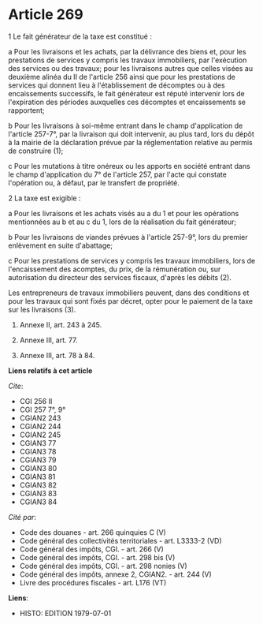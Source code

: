 # Article 269

1  Le fait générateur de la taxe est constitué :

a  Pour les livraisons et les achats, par la délivrance des biens et, pour les prestations de services y compris les travaux
immobiliers, par l'exécution des services ou des travaux; pour les livraisons autres que celles visées au deuxième alinéa du
II de l'article 256 ainsi que pour les prestations de services qui donnent lieu à l'établissement de décomptes ou à des
encaissements successifs, le fait générateur est réputé intervenir lors de l'expiration des périodes auxquelles ces décomptes
et encaissements se rapportent;

b  Pour les livraisons à soi-même entrant dans le champ d'application de l'article 257-7°, par la livraison qui doit
intervenir, au plus tard, lors du dépôt à la mairie de la déclaration prévue par la réglementation relative au permis de
construire (1);

c  Pour les mutations à titre onéreux ou les apports en société entrant dans le champ d'application du 7° de l'article 257,
par l'acte qui constate l'opération ou, à défaut, par le transfert de propriété.

2  La taxe est exigible :

a  Pour les livraisons et les achats visés au a du 1 et pour les opérations mentionnées au b et au c du 1, lors de la
réalisation du fait générateur;

b  Pour les livraisons de viandes prévues à l'article 257-9°, lors du premier enlèvement en suite d'abattage;

c  Pour les prestations de services y compris les travaux immobiliers, lors de l'encaissement des acomptes, du prix, de la
rémunération ou, sur autorisation du directeur des services fiscaux, d'après les débits (2).

Les entrepreneurs de travaux immobiliers peuvent, dans des conditions et pour les travaux qui sont fixés par décret, opter
pour le paiement de la taxe sur les livraisons (3).

1)  Annexe II, art. 243 à 245.

2)  Annexe III, art. 77.

3)  Annexe III, art. 78 à 84.

**Liens relatifs à cet article**

_Cite_:

  - CGI 256 II
  - CGI 257 7°, 9°
  - CGIAN2 243
  - CGIAN2 244
  - CGIAN2 245
  - CGIAN3 77
  - CGIAN3 78
  - CGIAN3 79
  - CGIAN3 80
  - CGIAN3 81
  - CGIAN3 82
  - CGIAN3 83
  - CGIAN3 84

_Cité par_:

  - Code des douanes - art. 266 quinquies C (V)
  - Code général des collectivités territoriales - art. L3333-2 (VD)
  - Code général des impôts, CGI. - art. 266 (V)
  - Code général des impôts, CGI. - art. 298 bis (V)
  - Code général des impôts, CGI. - art. 298 nonies (V)
  - Code général des impôts, annexe 2, CGIAN2. - art. 244 (V)
  - Livre des procédures fiscales - art. L176 (VT)

**Liens**:

  - HISTO: EDITION 1979-07-01
